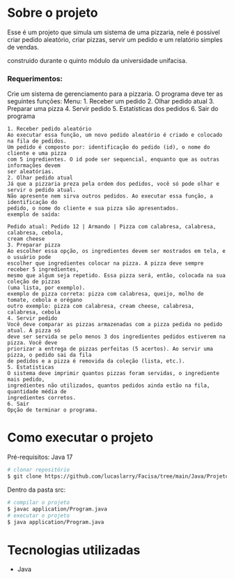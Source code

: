 # Sobre o projeto

Esse é um projeto que simula um sistema de uma pizzaria, nele é possivel criar pedido aleatório, criar pizzas, servir um pedido e um relatório simples de vendas.

construido durante o quinto módulo da universidade unifacisa.

### Requerimentos:
   Crie um sistema de gerenciamento para a pizzaria. O programa deve ter as seguintes funções:
    Menu:
    1. Receber um pedido
    2. Olhar pedido atual
    3. Preparar uma pizza
    4. Servir pedido
    5. Estatísticas dos pedidos
    6. Sair do programa

    1. Receber pedido aleatório
    Ao executar essa função, um novo pedido aleatório é criado e colocado na fila de pedidos.
    Um pedido é composto por: identificação do pedido (id), o nome do cliente e uma pizza
    com 5 ingredientes. O id pode ser sequencial, enquanto que as outras informações devem
    ser aleatórias.
    2. Olhar pedido atual
    Já que a pizzaria preza pela ordem dos pedidos, você só pode olhar e servir o pedido atual.
    Não apresente nem sirva outros pedidos. Ao executar essa função, a identificação do
    pedido, o nome do cliente e sua pizza são apresentados.
    exemplo de saída:

    Pedido atual: Pedido 12 | Armando | Pizza com calabresa, calabresa, calabresa, cebola,
    cream cheese
    3. Preparar pizza
    Ao escolher essa opção, os ingredientes devem ser mostrados em tela, e o usuário pode
    escolher que ingredientes colocar na pizza. A pizza deve sempre receber 5 ingredientes,
    mesmo que algum seja repetido. Essa pizza será, então, colocada na sua coleção de pizzas
    (uma lista, por exemplo).
    exemplo de pizza correta: pizza com calabresa, queijo, molho de tomate, cebola e orégano
    outro exemplo: pizza com calabresa, cream cheese, calabresa, calabresa, cebola
    4. Servir pedido
    Você deve comparar as pizzas armazenadas com a pizza pedida no pedido atual. A pizza só
    deve ser servida se pelo menos 3 dos ingredientes pedidos estiverem na pizza. Você deve
    priorizar a entrega de pizzas perfeitas (5 acertos). Ao servir uma pizza, o pedido sai da fila
    de pedidos e a pizza é removida da coleção (lista, etc.).
    5. Estatísticas
    O sistema deve imprimir quantos pizzas foram servidas, o ingrediente mais pedido,
    ingredientes não utilizados, quantos pedidos ainda estão na fila, quantidade média de
    ingredientes corretos.
    6. Sair
    Opção de terminar o programa.


# Como executar o projeto
Pré-requisitos: Java 17
```bash
# clonar repositório
$ git clone https://github.com/lucaslarry/Facisa/tree/main/Java/ProjetoPizzaria_fase2
```
Dentro da pasta src:
```bash
# compilar o projeto
$ javac application/Program.java
# executar o projeto
$ java application/Program.java
```

# Tecnologias utilizadas
- Java

